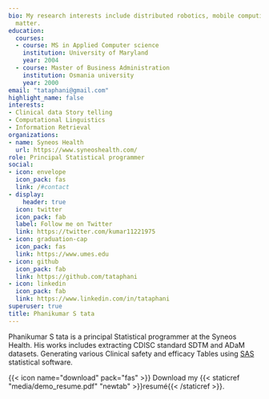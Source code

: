 ```yaml
---
bio: My research interests include distributed robotics, mobile computing and programmable
  matter.
education:
  courses:
  - course: MS in Applied Computer science 
    institution: University of Maryland
    year: 2004
  - course: Master of Business Administration 
    institution: Osmania university 
    year: 2000
email: "tataphani@gmail.com"
highlight_name: false
interests:
- Clinical data Story telling 
- Computational Linguistics
- Information Retrieval
organizations:
- name: Syneos Health 
  url: https://www.syneoshealth.com/
role: Principal Statistical programmer
social:
- icon: envelope
  icon_pack: fas
  link: /#contact
- display:
    header: true
  icon: twitter
  icon_pack: fab
  label: Follow me on Twitter
  link: https://twitter.com/kumar11221975
- icon: graduation-cap
  icon_pack: fas
  link: https://www.umes.edu
- icon: github
  icon_pack: fab
  link: https://github.com/tataphani
- icon: linkedin
  icon_pack: fab
  link: https://www.linkedin.com/in/tataphani
superuser: true
title: Phanikumar S tata
---
```


Phanikumar S tata is a principal Statistical programmer at the Syneos Health. His works includes extracting CDISC standard SDTM and ADaM datasets. Generating various Clinical safety and efficacy Tables using [SAS](www.sas.com) statistical software.

{{< icon name="download" pack="fas" >}} Download my {{< staticref "media/demo_resume.pdf" "newtab" >}}resumé{{< /staticref >}}.
